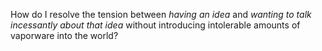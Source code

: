 How do I resolve the tension between *having an idea* and *wanting to talk incessantly about that idea* without introducing intolerable amounts of vaporware into the world? 